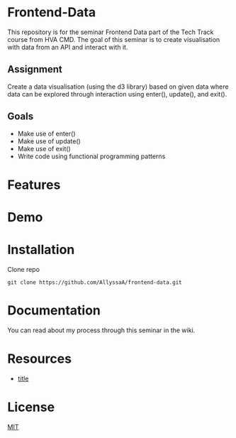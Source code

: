 # Frontend-Data
This repository is for the seminar Frontend Data part of the Tech Track course from HVA CMD. The goal of this seminar is to create visualisation with data from an API and interact with it.

## Assignment
Create a data visualisation (using the d3 library) based on given data where data can be explored through interaction using enter(), update(), and exit().

## Goals
* Make use of enter()
* Make use of update()
* Make use of exit()
* Write code using functional programming patterns
# Features

# Demo

# Installation
Clone repo

```
git clone https://github.com/AllyssaA/frontend-data.git

```

# Documentation
You can read about my process through this seminar in the wiki.

# Resources
* [title](link)

# License
[MIT](https://github.com/AllyssaA/frontend-data/blob/main/LICENSE)